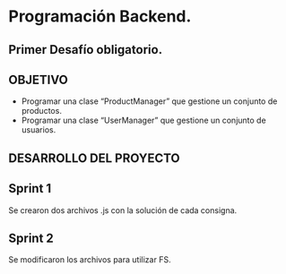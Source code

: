 # Programación Backend.
## Primer Desafío obligatorio.

## OBJETIVO

- Programar una clase “ProductManager” que gestione un conjunto de productos.
- Programar una clase “UserManager” que gestione un conjunto de usuarios.

## DESARROLLO DEL PROYECTO

## Sprint 1
Se crearon dos archivos .js con la solución de cada consigna. 

## Sprint 2
Se modificaron los archivos para utilizar FS.